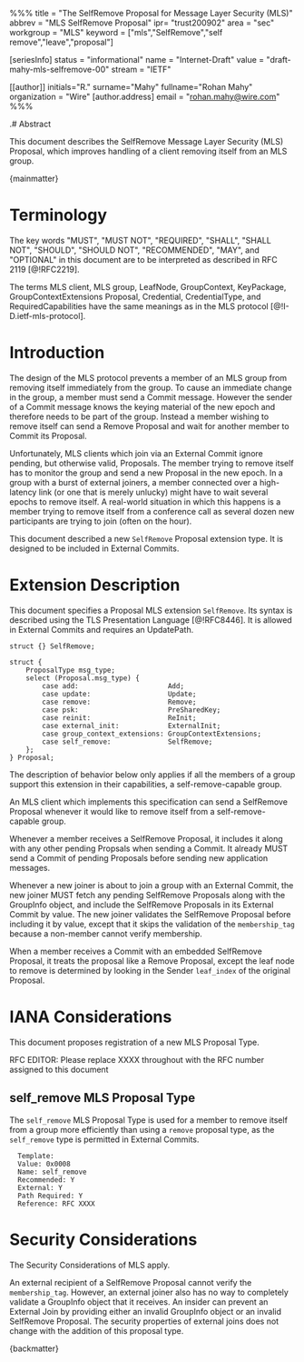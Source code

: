 %%%
title = "The SelfRemove Proposal for Message Layer Security (MLS)"
abbrev = "MLS SelfRemove Proposal"
ipr= "trust200902"
area = "sec"
workgroup = "MLS"
keyword = ["mls","SelfRemove","self remove","leave","proposal"]

[seriesInfo]
status = "informational"
name = "Internet-Draft"
value = "draft-mahy-mls-selfremove-00"
stream = "IETF"

[[author]]
initials="R."
surname="Mahy"
fullname="Rohan Mahy"
organization = "Wire"
  [author.address]
  email = "rohan.mahy@wire.com"
%%%

.# Abstract

This document describes the SelfRemove Message Layer Security (MLS) Proposal,
which improves handling of a client removing itself from an MLS group.

{mainmatter}

# Terminology
The key words "MUST", "MUST NOT", "REQUIRED", "SHALL", "SHALL NOT", "SHOULD", 
"SHOULD NOT", "RECOMMENDED", "MAY", and "OPTIONAL" in this document are to 
be interpreted as described in RFC 2119 [@!RFC2219].

The terms MLS client, MLS group, LeafNode, GroupContext, KeyPackage,
GroupContextExtensions Proposal, Credential, CredentialType, and
RequiredCapabilities have the same meanings as in the MLS
protocol [@!I-D.ietf-mls-protocol].

# Introduction

The design of the MLS protocol prevents a member of
an MLS group from removing itself immediately from the group. To cause
an immediate change in the group, a member must send a Commit message.
However the sender of a Commit message knows the keying material of the
new epoch and therefore needs to be part of the group. Instead a member
wishing to remove itself can send a Remove Proposal and wait for another
member to Commit its Proposal. 

Unfortunately, MLS clients which join via an External Commit ignore
pending, but otherwise valid, Proposals. The member trying to remove itself has
to monitor the group and send a new Proposal in the new epoch. In a
group with a burst of external joiners, a member connected over a
high-latency link (or one that is merely unlucky) might have to wait
several epochs to remove itself. A real-world situation in which this happens
is a member trying to remove itself from a conference call as several dozen
new participants are trying to join (often on the hour).

This document described a new `SelfRemove` Proposal extension type. It is
designed to be included in External Commits.

# Extension Description

This document specifies a Proposal MLS extension `SelfRemove`. Its syntax
is described using the TLS Presentation Language [@!RFC8446]. It is allowed
in External Commits and requires an UpdatePath. 

~~~ tls
struct {} SelfRemove;

struct {
    ProposalType msg_type;
    select (Proposal.msg_type) {
        case add:                      Add;
        case update:                   Update;
        case remove:                   Remove;
        case psk:                      PreSharedKey;
        case reinit:                   ReInit;
        case external_init:            ExternalInit;
        case group_context_extensions: GroupContextExtensions;
        case self_remove:              SelfRemove;
    };
} Proposal;
~~~

The description of behavior below only applies if all the
members of a group support this extension in their
capabilities, a self-remove-capable group. 

An MLS client which implements this specification can send a
SelfRemove Proposal whenever it would like to remove itself
from a self-remove-capable group. 

Whenever a member receives a SelfRemove Proposal, it includes
it along with any other pending Propsals when sending a Commit.
It already MUST send a Commit of pending Proposals before sending
new application messages.

Whenever a new joiner is about to join a group with an External
Commit, the new joiner MUST fetch any pending SelfRemove Proposals
along with the GroupInfo object, and include the SelfRemove Proposals
in its External Commit by value. The new joiner validates the SelfRemove
Proposal before including it by value, except that it skips the validation
of the `membership_tag` because a non-member cannot verify membership.

When a member receives a Commit with an embedded SelfRemove Proposal,
it treats the proposal like a Remove Proposal, except the leaf node to remove
is determined by looking in the Sender `leaf_index` of the original Proposal.

# IANA Considerations

This document proposes registration of a new MLS Proposal Type.

RFC EDITOR: Please replace XXXX throughout with the RFC number assigned to this document

## self_remove MLS Proposal Type

The `self_remove` MLS Proposal Type is used for a member to remove itself
from a group more efficiently than using a `remove` proposal type, as the
`self_remove` type is permitted in External Commits.

~~~~~~~~
  Template:
  Value: 0x0008
  Name: self_remove
  Recommended: Y
  External: Y
  Path Required: Y
  Reference: RFC XXXX
~~~~~~~~


# Security Considerations

The Security Considerations of MLS apply.

An external recipient of a SelfRemove Proposal cannot verify the
`membership_tag`. However, an external joiner also has no way to
completely validate a GroupInfo object that it receives. An insider
can prevent an External Join by providing either an invalid GroupInfo object
or an invalid SelfRemove Proposal. The security properties of external joins
does not change with the addition of this proposal type.


{backmatter}
